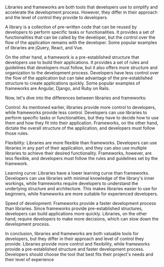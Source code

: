 Libraries and frameworks are both tools that developers use to simplify and accelerate the development process. However, they differ in their approach and the level of control they provide to developers.

A library is a collection of pre-written code that can be reused by developers to perform specific tasks or functionalities. It provides a set of functionalities that can be called by the developer, but the control over the flow of the application remains with the developer. Some popular examples of libraries are jQuery, React, and Vue.

On the other hand, a framework is a pre-established structure that developers use to build their applications. It provides a set of rules and guidelines that developers must follow, but it also offers more structure and organization to the development process. Developers have less control over the flow of the application but can take advantage of the pre-established structure to create applications quickly. Some popular examples of frameworks are Angular, Django, and Ruby on Rails.

Now, let's dive into the differences between libraries and frameworks:

Control: As mentioned earlier, libraries provide more control to developers, while frameworks provide less control. Developers can use libraries to perform specific tasks or functionalities, but they have to decide how to use them and how they fit into their application. Frameworks, on the other hand, dictate the overall structure of the application, and developers must follow those rules.

Flexibility: Libraries are more flexible than frameworks. Developers can use libraries in any part of their application, and they can also use multiple libraries to achieve their desired functionality. Frameworks, however, are less flexible, and developers must follow the rules and guidelines set by the framework.

Learning curve: Libraries have a lower learning curve than frameworks. Developers can use libraries with minimal knowledge of the library's inner workings, while frameworks require developers to understand the underlying structure and architecture. This makes libraries easier to use for beginners, while frameworks are more suitable for experienced developers.

Speed of development: Frameworks provide a faster development process than libraries. Since frameworks provide pre-established structures, developers can build applications more quickly. Libraries, on the other hand, require developers to make more decisions, which can slow down the development process.

In conclusion, libraries and frameworks are both valuable tools for developers, but they differ in their approach and level of control they provide. Libraries provide more control and flexibility, while frameworks provide a pre-established structure and faster development process. Developers should choose the tool that best fits their project's needs and their level of experience